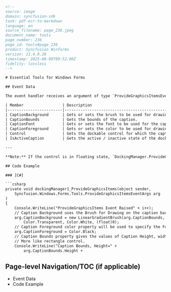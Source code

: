 ```html
<!-- 
source: image
domain: syncfusion-sdk
task: pdf-ocr-to-markdown
language: en
source_filename: page_236.jpeg
document_name: tools
page_number: 236
page_id: tools#page_236
product: Syncfusion Winforms
version: 11.4.0.26
timestamp: 2025-08-09T09:52:00Z
fidelity: lossless
-->

# Essential Tools for Windows Forms

## Event Data

The event handler receives an argument of type `ProvideGraphicsItemsEventArgs` containing data related to this event. The following `ProvideGraphicsItemsEventArgs` properties provide information specific to this event.

| Member                 | Description                                                                 |
|------------------------|-----------------------------------------------------------------------------|
| CaptionBackground      | Gets or sets the brush to be used for drawing the caption background.      |
| CaptionBounds          | Gets the bounds of the caption.                                            |
| CaptionFont            | Gets or sets the font to be used for the caption text.                     |
| CaptionForeground      | Gets or sets the color to be used for drawing the caption text and buttons.|
| Control                | Gets the dockable control for which the caption is being drawn.            |
| IsActiveCaption        | Gets the active / inactive state of the docking window.                    |

---

**Note:** If the control is in floating state, `DockingManager.ProvideGraphicsItems` event will not get triggered.

## Code Example

### [C#]

```csharp
private void dockingManager1_ProvideGraphicsItems(object sender,
    Syncfusion.Windows.Forms.Tools.ProvideGraphicsItemsEventArgs arg
)
{
    Console.WriteLine("ProvideGraphicsItems Event Raised" + i++);
    // Caption Background uses the Brush for Drawing on the caption bar
    arg.CaptionBackground = new LinearGradientBrush(arg.CaptionBounds,
        Color.Transparent, Color.White, (float)0);
    // Caption Foreground color property will be used to specify the Font color of the caption
    arg.CaptionForeground = Color.Black;
    // Caption Bounds property gives the values of Caption Height, width, Top, Bottom and
    // More like rectangle control.
    Console.WriteLine("Caption Bounds, Height=" +
        arg.CaptionBounds.Height +
```

## Page-level Navigation/TOC (if applicable)
- Event Data
- Code Example

<!-- tags: [winforms, event handling, ProvideGraphicsItemsEventArgs, DockingManager, Tools] keywords: [event arguments, caption background, caption bounds, caption font, caption foreground, dockable control, active/inactive state, floating state] -->
```